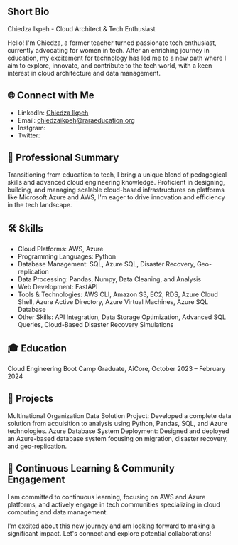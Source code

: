 ## Short Bio
Chiedza Ikpeh - Cloud Architect & Tech Enthusiast

Hello! I'm Chiedza, a former teacher turned passionate tech enthusiast, currently advocating for women in tech. After an enriching journey in education, my excitement for technology has led me to a new path where I aim to explore, innovate, and contribute to the tech world, with a keen interest in cloud architecture and data management.

## 🌐 Connect with Me
- LinkedIn: [Chiedza Ikpeh](https://www.linkedin.com/in/chiedza-ikpeh-9b1402bb/)
- Email: chiedzaikpeh@raraeducation.org
- Instgram:
- Twitter:

## 💼 Professional Summary
Transitioning from education to tech, I bring a unique blend of pedagogical skills and advanced cloud engineering knowledge. Proficient in designing, building, and managing scalable cloud-based infrastructures on platforms like Microsoft Azure and AWS, I'm eager to drive innovation and efficiency in the tech landscape.

## 🛠 Skills
- Cloud Platforms: AWS, Azure
- Programming Languages: Python
- Database Management: SQL, Azure SQL, Disaster Recovery, Geo-replication
- Data Processing: Pandas, Numpy, Data Cleaning, and Analysis
- Web Development: FastAPI
- Tools & Technologies: AWS CLI, Amazon S3, EC2, RDS, Azure Cloud Shell, Azure Active Directory, Azure Virtual Machines, Azure SQL Database
- Other Skills: API Integration, Data Storage Optimization, Advanced SQL Queries, Cloud-Based Disaster Recovery Simulations

## 🎓 Education
Cloud Engineering Boot Camp Graduate, AiCore, October 2023 – February 2024

## 🚀 Projects
Multinational Organization Data Solution Project: Developed a complete data solution from acquisition to analysis using Python, Pandas, SQL, and Azure technologies.
Azure Database System Deployment: Designed and deployed an Azure-based database system focusing on migration, disaster recovery, and geo-replication.

## 🏅 Continuous Learning & Community Engagement
I am committed to continuous learning, focusing on AWS and Azure platforms, and actively engage in tech communities specializing in cloud computing and data management.

I'm excited about this new journey and am looking forward to making a significant impact. Let's connect and explore potential collaborations!
